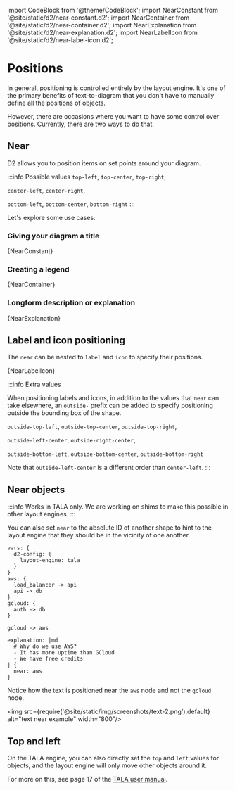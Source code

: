 import CodeBlock from '@theme/CodeBlock';
import NearConstant from '@site/static/d2/near-constant.d2';
import NearContainer from '@site/static/d2/near-container.d2';
import NearExplanation from '@site/static/d2/near-explanation.d2';
import NearLabelIcon from '@site/static/d2/near-label-icon.d2';

# Positions

In general, positioning is controlled entirely by the layout engine. It's one of the
primary benefits of text-to-diagram that you don't have to manually define all the
positions of objects.

However, there are occasions where you want to have some control over positions.
Currently, there are two ways to do that.

## Near

D2 allows you to position items on set points around your diagram.

:::info Possible values
`top-left`, `top-center`, `top-right`,

`center-left`, `center-right`,

`bottom-left`, `bottom-center`, `bottom-right`
:::

Let's explore some use cases:

### Giving your diagram a title

<CodeBlock className="language-d2">
    {NearConstant}
</CodeBlock>

<div className="embedSVG" dangerouslySetInnerHTML={{__html: require('@site/static/img/generated/near-constant.svg2')}}></div>

### Creating a legend

<CodeBlock className="language-d2">
    {NearContainer}
</CodeBlock>

<div className="embedSVG" dangerouslySetInnerHTML={{__html: require('@site/static/img/generated/near-container.svg2')}}></div>

### Longform description or explanation

<CodeBlock className="language-d2">
    {NearExplanation}
</CodeBlock>

<div className="embedSVG" dangerouslySetInnerHTML={{__html: require('@site/static/img/generated/near-explanation.svg2')}}></div>

## Label and icon positioning

The `near` can be nested to `label` and `icon` to specify their positions.

<CodeBlock className="language-d2">
    {NearLabelIcon}
</CodeBlock>

<div className="embedSVG" dangerouslySetInnerHTML={{__html: require('@site/static/img/generated/near-label-icon.svg2')}}></div>

:::info Extra values

When positioning labels and icons, in addition to the values that `near` can take
elsewhere, an `outside-` prefix can be added to specify positioning outside the bounding
box of the shape.

`outside-top-left`, `outside-top-center`, `outside-top-right`,

`outside-left-center`, `outside-right-center`,

`outside-bottom-left`, `outside-bottom-center`, `outside-bottom-right`


Note that `outside-left-center` is a different order than `center-left`.
:::


## Near objects

:::info
Works in TALA only. We are working on shims to make this possible in other layout engines.
:::

You can also set `near` to the absolute ID of another shape to hint to the layout engine
that they should be in the vicinity of one another.

```d2
vars: {
  d2-config: {
    layout-engine: tala
  }
}
aws: {
  load_balancer -> api
  api -> db
}
gcloud: {
  auth -> db
}

gcloud -> aws

explanation: |md
  # Why do we use AWS?
  - It has more uptime than GCloud
  - We have free credits
| {
  near: aws
}
```

Notice how the text is positioned near the `aws` node and not the `gcloud` node.

<img src={require('@site/static/img/screenshots/text-2.png').default} alt="text near example" width="800"/>

## Top and left

On the TALA engine, you can also directly set the `top` and `left` values for objects, and
the layout engine will only move other objects around it.

For more on this, see page 17 of the [TALA user
manual](https://github.com/terrastruct/TALA/blob/master/TALA_User_Manual.pdf).
